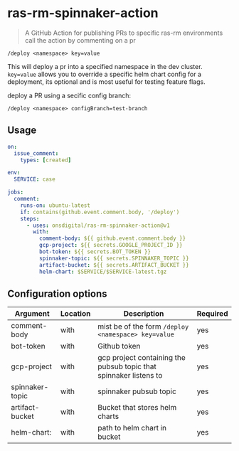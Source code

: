 # ras-rm-spinnaker-action

> A GitHub Action for publishing PRs to specific ras-rm environments
call the action by commenting on a pr
```
/deploy <namespace> key=value
```

This will deploy a pr into a specified namespace in the dev cluster. `key=value` allows you to override a specific helm chart config for a deployment, its optional and is most useful for testing feature flags.

deploy a PR using a secific config branch:

```
/deploy <namespace> configBranch=test-branch
```

## Usage

```yaml
on:
  issue_comment:
    types: [created]

env:
  SERVICE: case

jobs:
  comment:
    runs-on: ubuntu-latest
    if: contains(github.event.comment.body, '/deploy')
    steps:
      - uses: onsdigital/ras-rm-spinnaker-action@v1
        with:
          comment-body: ${{ github.event.comment.body }}
          gcp-project: ${{ secrets.GOOGLE_PROJECT_ID }}
          bot-token: ${{ secrets.BOT_TOKEN }}
          spinnaker-topic: ${{ secrets.SPINNAKER_TOPIC }}
          artifact-bucket: ${{ secrets.ARTIFACT_BUCKET }}
          helm-chart: $SERVICE/$SERVICE-latest.tgz
```

## Configuration options

| Argument  | Location | Description                                                                                                                 | Required | 
| --------------------- | -------- | --------------------------------------------------------------------------------------------------------------------------- | -------- |
| comment-body         | with     | mist be of the form `/deploy <namespace> key=value`                                        | yes      |
| bot-token            | with     | Github token | yes    |
| gcp-project          | with     | gcp project containing the pubsub topic that spinnaker listens to | yes       |
| spinnaker-topic      | with     | spinnaker pubsub topic          | yes       |
| artifact-bucket      | with     | Bucket that stores helm charts          | yes       |
| helm-chart:          | with     | path to helm chart in bucket     | yes    |
